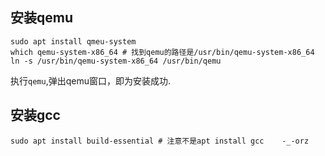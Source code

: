 ## 安装qemu

```shell
sudo apt install qmeu-system
which qemu-system-x86_64 # 找到qemu的路径是/usr/bin/qemu-system-x86_64
ln -s /usr/bin/qemu-system-x86_64 /usr/bin/qemu

```
执行`qemu`,弹出qemu窗口，即为安装成功.

## 安装gcc
```shell
sudo apt install build-essential # 注意不是apt install gcc    -_-orz

```
